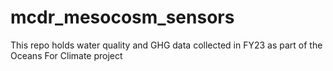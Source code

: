 # mcdr_mesocosm_sensors
This repo holds water quality and GHG data collected in FY23 as part of the Oceans For Climate project
